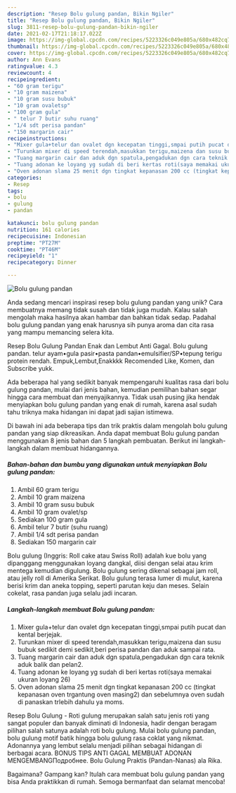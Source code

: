 ```yaml
---
description: "Resep Bolu gulung pandan, Bikin Ngiler"
title: "Resep Bolu gulung pandan, Bikin Ngiler"
slug: 3811-resep-bolu-gulung-pandan-bikin-ngiler
date: 2021-02-17T21:18:17.022Z
image: https://img-global.cpcdn.com/recipes/5223326c049e805a/680x482cq70/bolu-gulung-pandan-foto-resep-utama.jpg
thumbnail: https://img-global.cpcdn.com/recipes/5223326c049e805a/680x482cq70/bolu-gulung-pandan-foto-resep-utama.jpg
cover: https://img-global.cpcdn.com/recipes/5223326c049e805a/680x482cq70/bolu-gulung-pandan-foto-resep-utama.jpg
author: Ann Evans
ratingvalue: 4.3
reviewcount: 4
recipeingredient:
- "60 gram terigu"
- "10 gram maizena"
- "10 gram susu bubuk"
- "10 gram ovaletsp"
- "100 gram gula"
- " telur 7 butir suhu ruang"
- "1/4 sdt perisa pandan"
- "150 margarin cair"
recipeinstructions:
- "Mixer gula+telur dan ovalet dgn kecepatan tinggi,smpai putih pucat dan kental berjejak."
- "Turunkan mixer di speed terendah,masukkan terigu,maizena dan susu bubuk sedikit demi sedikit,beri perisa pandan dan aduk sampai rata."
- "Tuang margarin cair dan aduk dgn spatula,pengadukan dgn cara teknik aduk balik dan pelan2."
- "Tuang adonan ke loyang yg sudah di beri kertas roti(saya memakai ukuran loyang 26)"
- "Oven adonan slama 25 menit dgn tingkat kepanasan 200 cc (tingkat kepanasan oven trgantung oven masing2) dan sebelumnya oven sudah di panaskan trlebih dahulu ya moms."
categories:
- Resep
tags:
- bolu
- gulung
- pandan

katakunci: bolu gulung pandan 
nutrition: 161 calories
recipecuisine: Indonesian
preptime: "PT27M"
cooktime: "PT46M"
recipeyield: "1"
recipecategory: Dinner

---
```



![Bolu gulung pandan](https://img-global.cpcdn.com/recipes/5223326c049e805a/680x482cq70/bolu-gulung-pandan-foto-resep-utama.jpg)

Anda sedang mencari inspirasi resep bolu gulung pandan yang unik? Cara membuatnya memang tidak susah dan tidak juga mudah. Kalau salah mengolah maka hasilnya akan hambar dan bahkan tidak sedap. Padahal bolu gulung pandan yang enak harusnya sih punya aroma dan cita rasa yang mampu memancing selera kita.

Resep Bolu Gulung Pandan Enak dan Lembut Anti Gagal. Bolu gulung pandan. telur ayam•gula pasir•pasta pandan•emulsifier/SP•tepung terigu protein rendah. Empuk,Lembut,Enakkkk Recomended Like, Komen, dan Subscribe yukk.

Ada beberapa hal yang sedikit banyak mempengaruhi kualitas rasa dari bolu gulung pandan, mulai dari jenis bahan, kemudian pemilihan bahan segar hingga cara membuat dan menyajikannya. Tidak usah pusing jika hendak menyiapkan bolu gulung pandan yang enak di rumah, karena asal sudah tahu triknya maka hidangan ini dapat jadi sajian istimewa.


Di bawah ini ada beberapa tips dan trik praktis dalam mengolah bolu gulung pandan yang siap dikreasikan. Anda dapat membuat Bolu gulung pandan menggunakan 8 jenis bahan dan 5 langkah pembuatan. Berikut ini langkah-langkah dalam membuat hidangannya.

<!--inarticleads1-->

##### Bahan-bahan dan bumbu yang digunakan untuk menyiapkan Bolu gulung pandan:

1. Ambil 60 gram terigu
1. Ambil 10 gram maizena
1. Ambil 10 gram susu bubuk
1. Ambil 10 gram ovalet/sp
1. Sediakan 100 gram gula
1. Ambil  telur 7 butir (suhu ruang)
1. Ambil 1/4 sdt perisa pandan
1. Sediakan 150 margarin cair


Bolu gulung (Inggris: Roll cake atau Swiss Roll) adalah kue bolu yang dipanggang menggunakan loyang dangkal, diisi dengan selai atau krim mentega kemudian digulung. Bolu gulung sering dikenal sebagai jam roll, atau jelly roll di Amerika Serikat. Bolu gulung terasa lumer di mulut, karena berisi krim dan aneka topping, seperti parutan keju dan meses. Selain cokelat, rasa pandan juga selalu jadi incaran. 

<!--inarticleads2-->

##### Langkah-langkah membuat Bolu gulung pandan:

1. Mixer gula+telur dan ovalet dgn kecepatan tinggi,smpai putih pucat dan kental berjejak.
1. Turunkan mixer di speed terendah,masukkan terigu,maizena dan susu bubuk sedikit demi sedikit,beri perisa pandan dan aduk sampai rata.
1. Tuang margarin cair dan aduk dgn spatula,pengadukan dgn cara teknik aduk balik dan pelan2.
1. Tuang adonan ke loyang yg sudah di beri kertas roti(saya memakai ukuran loyang 26)
1. Oven adonan slama 25 menit dgn tingkat kepanasan 200 cc (tingkat kepanasan oven trgantung oven masing2) dan sebelumnya oven sudah di panaskan trlebih dahulu ya moms.


Resep Bolu Gulung - Roti gulung merupakan salah satu jenis roti yang sangat populer dan banyak diminati di Indonesia, hadir dengan beragam pilihan salah satunya adalah roti bolu gulung. Mulai bolu gulung pandan, bolu gulung motif batik hingga bolu gulung rasa coklat yang nikmat. Adonannya yang lembut selalu menjadi pilihan sebagai hidangan di berbagai acara. BONUS TIPS ANTI GAGAL MEMBUAT ADONAN MENGEMBANGПодробнее. Bolu Gulung Praktis (Pandan-Nanas) ala Rika. 

Bagaimana? Gampang kan? Itulah cara membuat bolu gulung pandan yang bisa Anda praktikkan di rumah. Semoga bermanfaat dan selamat mencoba!
